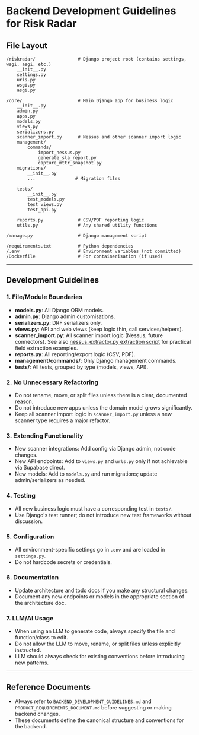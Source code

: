 # Backend Development Guidelines for Risk Radar

## File Layout

```
/riskradar/                # Django project root (contains settings, wsgi, asgi, etc.)
    __init__.py
    settings.py
    urls.py
    wsgi.py
    asgi.py

/core/                     # Main Django app for business logic
    __init__.py
    admin.py
    apps.py
    models.py
    views.py
    serializers.py
    scanner_import.py      # Nessus and other scanner import logic
    management/
        commands/
            import_nessus.py
            generate_sla_report.py
            capture_mttr_snapshot.py
    migrations/
        __init__.py
        ...               # Migration files

    tests/
        __init__.py
        test_models.py
        test_views.py
        test_api.py

    reports.py             # CSV/PDF reporting logic
    utils.py               # Any shared utility functions

/manage.py                 # Django management script

/requirements.txt          # Python dependencies
/.env                      # Environment variables (not committed)
/Dockerfile                # For containerisation (if used)
```

---

## Development Guidelines

### 1. File/Module Boundaries
- **models.py**: All Django ORM models.
- **admin.py**: Django admin customisations.
- **serializers.py**: DRF serializers only.
- **views.py**: API and web views (keep logic thin, call services/helpers).
- **scanner_import.py**: All scanner import logic (Nessus, future connectors). See also [nessus_extractor.py extraction script](https://github.com/ciaran-finnegan/nessus-reporting-metrics-demo/blob/main/etl/extractors/nessus_extractor.py) for practical field extraction examples.
- **reports.py**: All reporting/export logic (CSV, PDF).
- **management/commands/**: Only Django management commands.
- **tests/**: All tests, grouped by type (models, views, API).

### 2. No Unnecessary Refactoring
- Do not rename, move, or split files unless there is a clear, documented reason.
- Do not introduce new apps unless the domain model grows significantly.
- Keep all scanner import logic in `scanner_import.py` unless a new scanner type requires a major refactor.

### 3. Extending Functionality
- New scanner integrations: Add config via Django admin, not code changes.
- New API endpoints: Add to `views.py` and `urls.py` only if not achievable via Supabase direct.
- New models: Add to `models.py` and run migrations; update admin/serializers as needed.

### 4. Testing
- All new business logic must have a corresponding test in `tests/`.
- Use Django's test runner; do not introduce new test frameworks without discussion.

### 5. Configuration
- All environment-specific settings go in `.env` and are loaded in `settings.py`.
- Do not hardcode secrets or credentials.

### 6. Documentation
- Update architecture and todo docs if you make any structural changes.
- Document any new endpoints or models in the appropriate section of the architecture doc.

### 7. LLM/AI Usage
- When using an LLM to generate code, always specify the file and function/class to edit.
- Do not allow the LLM to move, rename, or split files unless explicitly instructed.
- LLM should always check for existing conventions before introducing new patterns.

---

## Reference Documents

- Always refer to `BACKEND_DEVELOPMENT_GUIDELINES.md` and `PRODUCT_REQUIREMENTS_DOCUMENT.md` before suggesting or making backend changes.
- These documents define the canonical structure and conventions for the backend. 